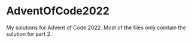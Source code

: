 # AdventOfCode2022
My solutions for Advent of Code 2022. Most of the files only cointain the solution for part 2.
